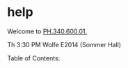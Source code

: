 # help

Welcome to [PH.340.600.01](https://www.jhsph.edu/courses/course/36389/2022/340.600.01/stata-programming)[.](https://www.jhsph.edu/courses/course/37447/2022/340.700.71/advanced-stata-programming)

Th 3:30 PM Wolfe E2014 (Sommer Hall) 

Table of Contents:

```{tableofcontents}
```
